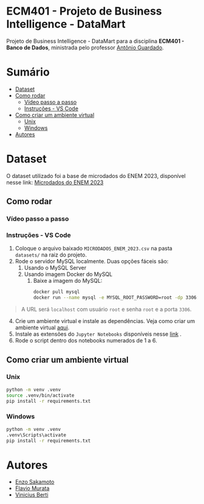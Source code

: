 # ECM401 - Projeto de Business Intelligence - DataMart

Projeto de Business Intelligence - DataMart para a disciplina **ECM401 - Banco de Dados**, ministrada pelo professor [Antônio Guardado](https://www.linkedin.com/in/antonio-fernando-nunes-guardado-7bb40b135/).

# Sumário
  - [Dataset](#dataset)
  - [Como rodar](#como-rodar)
    - [Vídeo passo a passo](#vídeo-passo-a-passo)
    - [Instruções - VS Code](#instruções---vs-code)
  - [Como criar um ambiente virtual](#como-criar-um-ambiente-virtual)
    - [Unix](#unix)
    - [Windows](#windows)
- [Autores](#autores)

# Dataset

O dataset utilizado foi a base de microdados do ENEM 2023, disponível nesse link: [Microdados do ENEM 2023](https://www.gov.br/inep/pt-br/acesso-a-informacao/dados-abertos/microdados/enem)

## Como rodar

### Vídeo passo a passo


### Instruções - VS Code

1. Coloque o arquivo baixado `MICRODADOS_ENEM_2023.csv` na pasta `datasets/` na raiz do projeto.
2. Rode o servidor MySQL localmente. Duas opções fáceis são:
   1. Usando o MySQL Server
   2. Usando imagem Docker do MySQL
      1. Baixe a imagem do MySQL:
         ```bash
         docker pull mysql
         docker run --name mysql -e MYSQL_ROOT_PASSWORD=root -dp 3306:3306 mysql
         ```

> A URL será `localhost` com usuário `root` e senha `root` e a porta `3306`.

4. Crie um ambiente virtual e instale as dependências. Veja como criar um ambiente virtual [aqui](#como-criar-um-ambiente-virtual).
5. Instale as extensões do `Jupyter Notebooks` disponíveis nesse [link](https://marketplace.visualstudio.com/items?itemName=ms-toolsai.jupyter) .
6. Rode o script dentro dos notebooks numerados de 1 a 6.

## Como criar um ambiente virtual

### Unix

```bash
python -m venv .venv
source .venv/bin/activate
pip install -r requirements.txt
```

### Windows

```bash
python -m venv .venv
.venv\Scripts\activate
pip install -r requirements.txt
```
# Autores

- [Enzo Sakamoto](https://linkedin.com/in/enzosakamoto)
- [Flavio Murata](https://linkedin.com/in/02mrt/)
- [Vinicius Berti](https://linkedin.com/in/vinicius-berti-a80354209/)